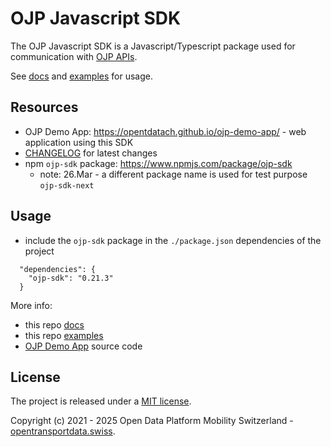 # OJP Javascript SDK

The OJP Javascript SDK is a Javascript/Typescript package used for communication with [OJP APIs](https://opentransportdata.swiss/en/cookbook/open-journey-planner-ojp/).

See [docs](./docs/) and [examples](./examples/) for usage.

## Resources

- OJP Demo App: https://opentdatach.github.io/ojp-demo-app/ - web application using this SDK
- [CHANGELOG](./CHANGELOG.md) for latest changes
- npm `ojp-sdk` package: https://www.npmjs.com/package/ojp-sdk
  - note: 26.Mar - a different package name is used for test purpose `ojp-sdk-next`

## Usage 

- include the `ojp-sdk` package in the `./package.json` dependencies of the project 
```
  "dependencies": {
    "ojp-sdk": "0.21.3"
  }
```

More info:
- this repo [docs](./docs/)
- this repo [examples](./examples/)
- [OJP Demo App](https://github.com/openTdataCH/ojp-demo-app-src) source code

## License

The project is released under a [MIT license](./LICENSE).

Copyright (c) 2021 - 2025 Open Data Platform Mobility Switzerland - [opentransportdata.swiss](https://opentransportdata.swiss/en/).
